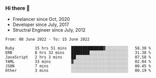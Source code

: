 ### Hi there 👋

- Freelancer since Oct, 2020
- Developer since July, 2017
- Structral Engineer since July, 2012

<!--START_SECTION:waka-->

```text
From: 08 June 2022 - To: 15 June 2022

Ruby         15 hrs 51 mins  ██████████████▓░░░░░░░░░░   58.30 %
ERB          8 hrs 32 mins   ████████░░░░░░░░░░░░░░░░░   31.38 %
JavaScript   2 hrs 3 mins    ██░░░░░░░░░░░░░░░░░░░░░░░   07.58 %
YAML         33 mins         ▓░░░░░░░░░░░░░░░░░░░░░░░░   02.04 %
JSON         7 mins          ░░░░░░░░░░░░░░░░░░░░░░░░░   00.45 %
Other        3 mins          ░░░░░░░░░░░░░░░░░░░░░░░░░   00.19 %
```

<!--END_SECTION:waka-->
